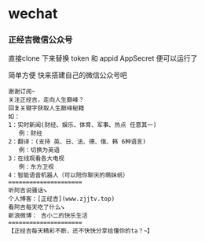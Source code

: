 # wechat
### 正经吉微信公众号

直接clone 下来替换 token 和 appid AppSecret 便可以运行了

简单方便 快来搭建自己的微信公众号吧

```
谢谢订阅~ 
关注正经吉，走向人生巅峰？
回复关键字获取人生巅峰秘籍 
如：
1：实时新闻(财经、娱乐、体育、军事、热点 任意其一) 
   例：财经
2：翻译：(支持 英、日、法、德、俄、韩 6种语言) 
   例：切换为英语
3：在线观看各大电视
   例：东方卫视
4：智能语音机器人（可以陪你聊天的萌妹纸）
===================== 
听阿吉说骚话➘ 
个人博客：[正经吉](www.zjjtv.top)
看阿吉每天吃了什么➘ 
新浪微博： 吉小二的快乐生活 
=====================
【正经吉每天精彩不断，还不快快分享给懂你的ta？~】

```

